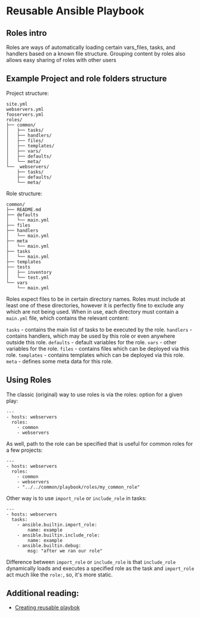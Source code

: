 # Reusable Ansible Playbook

## Roles intro

Roles are ways of automatically loading certain vars_files, tasks, and handlers based on a known file structure. Grouping content by roles also allows easy sharing of roles with other users

## Example Project and role folders structure

Project structure:
```
site.yml
webservers.yml
fooservers.yml
roles/
├── common/
│   ├── tasks/
│   ├── handlers/
│   ├── files/
│   ├── templates/
│   ├── vars/
│   ├── defaults/
│   └── meta/
└──  webservers/
    ├── tasks/
    ├── defaults/
    └── meta/
```

Role structure:
```
common/
├── README.md
├── defaults
│   └── main.yml
├── files
├── handlers
│   └── main.yml
├── meta
│   └── main.yml
├── tasks
│   └── main.yml
├── templates
├── tests
│   ├── inventory
│   └── test.yml
└── vars
    └── main.yml
```

Roles expect files to be in certain directory names. Roles must include at least one of these directories, however it is perfectly fine to exclude any which are not being used. When in use, each directory must contain a `main.yml` file, which contains the relevant content:

`tasks` - contains the main list of tasks to be executed by the role.
`handlers` - contains handlers, which may be used by this role or even anywhere outside this role.
`defaults` - default variables for the role.
`vars` - other variables for the role.
`files` - contains files which can be deployed via this role.
`templates` - contains templates which can be deployed via this role.
`meta` - defines some meta data for this role.

## Using Roles

The classic (original) way to use roles is via the roles: option for a given play:

```
---
- hosts: webservers
  roles:
    - common
    - webservers
```

As well, path to the role can be specified that is useful for common roles for a few projects:

```
---
- hosts: webservers
  roles:
    - common
    - webservers
    - "../../common/playbook/roles/my_common_role"
```

Other way is to use `import_role` or `include_role` in tasks:

```
---
- hosts: webservers
  tasks:
    - ansible.builtin.import_role:
        name: example
    - ansible.builtin.include_role:
        name: example
    - ansible.builtin.debug:
        msg: "after we ran our role"
```

Difference between `import_role` or `include_role` is that `include_role` dynamically loads and executes a specified role as the task and `import_role` act much like the `role:`, so, it's more static.
## Additional reading: 
- [Creating reusable playbok](https://docs.ansible.com/ansible/latest/playbook_guide/playbooks_reuse.html)
